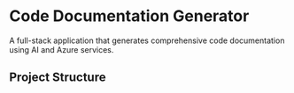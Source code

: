 
# Code Documentation Generator

A full-stack application that generates comprehensive code documentation using AI and Azure services.

## Project Structure